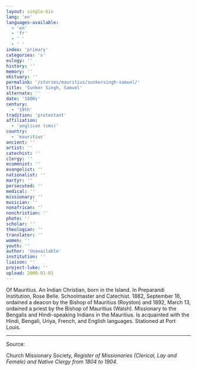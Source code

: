 ```yaml
---
layout: single-bio
lang: 'en'
languages-available:
  - 'en'
  - 'fr'
  - ' '
  - ' '
index: 'primary'
categories: 's'
eulogy: ''
history: ''
memory: ''
obituary: ''
permalink: '/stories/mauritius/sunkersingh-samuel/'
title: 'Sunker Singh, Samuel'
alternate: ''
date: '1800s'
century:
  - '19th'
tradition: 'protestant'
affiliation:
  - 'anglican (cms)'
country:
  - 'mauritius'
ancient: ''
artist: ''
catechist: ''
clergy: ''
ecumenist: ''
evangelist: ''
nationalist: ''
martyr: ''
persecuted: ''
medical: ''
missionary: ''
musician: ''
nonafrican: ''
nonchristian: ''
photo: ''
scholar: ''
theologian: ''
translator: ''
women: ''
youth: ''
author: 'Unavailable'
institution: ''
liaison: ''
project-luke: ''
upload: 2000-01-01
---
```



Of Mauritius.  An Indian Christian, born in the Island.  In Preparandi Institution, Rose Belle.  Schoolmaster and Catechist.  1882, September 16, ordained a deacon by the Bishop of Mauritius (Royston) and 1892, March 13, ordained a priest by the Bishop of Mauritius (Walsh).  Missionary to the Bengalis and Hindi-speaking Indians in the Mauritius.  Is acquainted with the Hindi, Bengali, Uriya, French, and English languages.  Stationed at Port Louis.



---

Source:

Church Missionary Society, *Register of Missionaries (Clerical, Lay and Female) and Native Clergy from 1804 to 1904*.